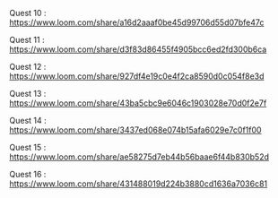 Quest 10 : https://www.loom.com/share/a16d2aaaf0be45d99706d55d07bfe47c

Quest 11 : https://www.loom.com/share/d3f83d86455f4905bcc6ed2fd300b6ca

Quest 12 : https://www.loom.com/share/927df4e19c0e4f2ca8590d0c054f8e3d

Quest 13 : https://www.loom.com/share/43ba5cbc9e6046c1903028e70d0f2e7f

Quest 14 : https://www.loom.com/share/3437ed068e074b15afa6029e7c0f1f00

Quest 15 : https://www.loom.com/share/ae58275d7eb44b56baae6f44b830b52d

Quest 16 : https://www.loom.com/share/431488019d224b3880cd1636a7036c81